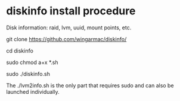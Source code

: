 # diskinfo install procedure

Disk information: raid, lvm, uuid, mount points, etc.

git clone https://github.com/wingarmac/diskinfo/

cd diskinfo

sudo chmod a+x *.sh

sudo ./diskinfo.sh

The ./lvm2info.sh is the only part that requires sudo and can also be launched individually.
